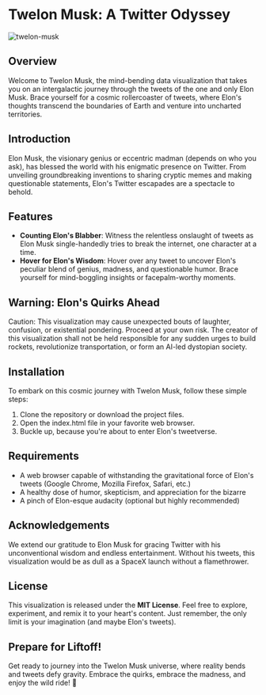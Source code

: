 # Twelon Musk: A Twitter Odyssey

![twelon-musk](https://i.imgur.com/4bGGCOh.png)

## Overview
Welcome to Twelon Musk, the mind-bending data visualization that takes you on an intergalactic journey through the tweets of the one and only Elon Musk. Brace yourself for a cosmic rollercoaster of tweets, where Elon's thoughts transcend the boundaries of Earth and venture into uncharted territories.

## Introduction
Elon Musk, the visionary genius or eccentric madman (depends on who you ask), has blessed the world with his enigmatic presence on Twitter. From unveiling groundbreaking inventions to sharing cryptic memes and making questionable statements, Elon's Twitter escapades are a spectacle to behold.

## Features
- **Counting Elon's Blabber**: Witness the relentless onslaught of tweets as Elon Musk single-handedly tries to break the internet, one character at a time.
- **Hover for Elon's Wisdom**: Hover over any tweet to uncover Elon's peculiar blend of genius, madness, and questionable humor. Brace yourself for mind-boggling insights or facepalm-worthy moments.

## Warning: Elon's Quirks Ahead
Caution: This visualization may cause unexpected bouts of laughter, confusion, or existential pondering. Proceed at your own risk. The creator of this visualization shall not be held responsible for any sudden urges to build rockets, revolutionize transportation, or form an AI-led dystopian society.

## Installation
To embark on this cosmic journey with Twelon Musk, follow these simple steps:
1. Clone the repository or download the project files.
2. Open the index.html file in your favorite web browser.
3. Buckle up, because you're about to enter Elon's tweetverse.

## Requirements
- A web browser capable of withstanding the gravitational force of Elon's tweets (Google Chrome, Mozilla Firefox, Safari, etc.)
- A healthy dose of humor, skepticism, and appreciation for the bizarre
- A pinch of Elon-esque audacity (optional but highly recommended)

## Acknowledgements
We extend our gratitude to Elon Musk for gracing Twitter with his unconventional wisdom and endless entertainment. Without his tweets, this visualization would be as dull as a SpaceX launch without a flamethrower.

## License
This visualization is released under the **MIT License**. Feel free to explore, experiment, and remix it to your heart's content. Just remember, the only limit is your imagination (and maybe Elon's tweets).

## Prepare for Liftoff!
Get ready to journey into the Twelon Musk universe, where reality bends and tweets defy gravity. Embrace the quirks, embrace the madness, and enjoy the wild ride! 🚀
